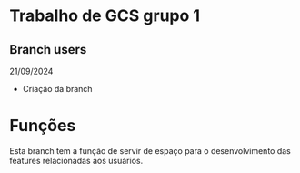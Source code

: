 # Trabalho de GCS grupo 1
## Branch users

 21/09/2024 
 * Criação da branch
    
# Funções 
Esta branch tem a função de servir de espaço para o desenvolvimento das features relacionadas aos usuários.


